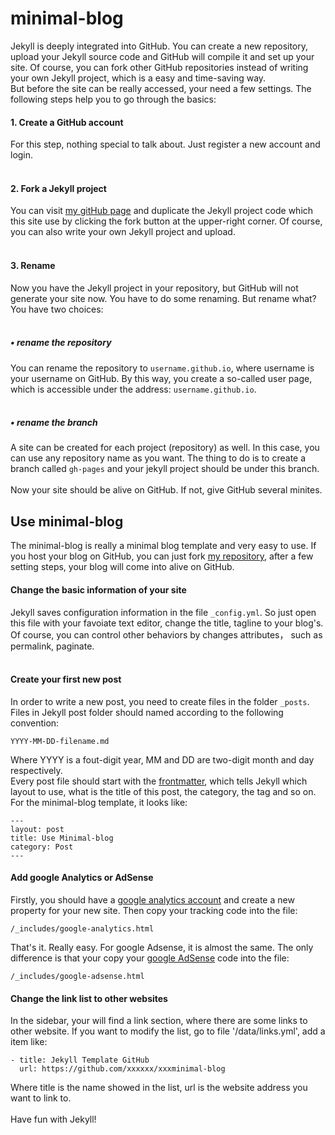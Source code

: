 # minimal-blog

Jekyll is deeply integrated into GitHub. You can create a new repository, upload your Jekyll source code and GitHub will compile it and set up 
your site. Of course, you can fork other GitHub repositories instead of writing your own Jekyll project, which is a easy and time-saving way.  
But before the site can be really accessed, your need a few settings. The following steps help you to go through the basics:  
#### 1. Create a GitHub account  
For this step, nothing special to talk about. Just register a new account and login.  
<br>
#### 2. Fork a Jekyll project
You can visit [my gitHub page](https://github.com/runningUnicorn/minimal-blog) and duplicate the Jekyll project code which this site use by clicking 
the fork button at the upper-right corner. Of course, you can also write your own Jekyll project and upload.  
<br>
#### 3. Rename
Now you have the Jekyll project in your repository, but GitHub will not generate your site now. You have to do some renaming. But rename what? You 
have two choices:  
<br>
##### • rename the repository  
You can rename the repository to `username.github.io`, where username is your username on GitHub. By this way, you create a so-called user page, which 
is accessible under the address: `username.github.io`.  
<br>
##### • rename the branch  
A site can be created for each project (repository) as well. In this case, you can use any repository name as you want. The thing to do is to create a 
branch called `gh-pages` and your jekyll project should be under this branch.  
<br>
Now your site should be alive on GitHub. If not, give GitHub several minites.  
  
## Use minimal-blog
  
The minimal-blog is really a minimal blog template and very easy to use. If you host your blog on GitHub, you can just fork 
[my repository](https://github.com/runningUnicorn/minimal-blog), after a few setting steps, your blog will come into alive on GitHub. 
<br>
#### Change the basic information of your site
Jekyll saves configuration information in the file `_config.yml`. So just open this file with your favoiate text editor, change 
the title, tagline to your blog's. Of course, you can control other behaviors by changes attributes， such as permalink, paginate.  
<br>
#### Create your first new post
In order to write a new post, you need to create files in the folder `_posts`. Files in Jekyll post folder should named according to 
the following convention:
```
YYYY-MM-DD-filename.md  
```
Where YYYY is a fout-digit year, MM and DD are two-digit month and day respectively.  
Every post file should start with the [frontmatter](https://jekyllrb.com/docs/frontmatter/), which tells Jekyll which layout to use, what is 
the title of this post, the category, the tag and so on. For the minimal-blog template, it looks like:  
```
---
layout: post  
title: Use Minimal-blog  
category: Post
---
```
#### Add google Analytics or AdSense
Firstly, you should have a [google analytics account](https://support.google.com/analytics/answer/1008015?hl=en) and create a new property for 
your new site. Then copy your tracking code into the file:
```
/_includes/google-analytics.html
```
That's it. Really easy.
For google Adsense, it is almost the same. The only difference is that your copy your [google AdSense](https://www.google.com/adsense/) code 
into the file:
```
/_includes/google-adsense.html
```
#### Change the link list to other websites
In the sidebar, your will find a link section, where there are some links to other website. If you want to modify the list, go to file '/data/links.yml', 
add a item like:
```
- title: Jekyll Template GitHub
  url: https://github.com/xxxxxx/xxxminimal-blog
```
Where title is the name showed in the list, url is the website address you want to link to.  
<br>
Have fun with Jekyll!
